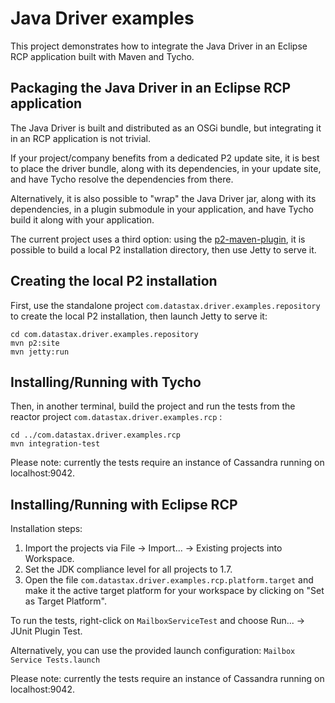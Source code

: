 # Java Driver examples

This project demonstrates how to integrate the Java Driver in an Eclipse RCP application
built with Maven and Tycho.

## Packaging the Java Driver in an Eclipse RCP application

The Java Driver is built and distributed as an OSGi bundle, but integrating it in an RCP application is not trivial.

If your project/company benefits from a dedicated P2 update site, it is best to place the driver bundle, 
along with its dependencies, in your update site, and have Tycho resolve the dependencies from there.

Alternatively, it is also possible to "wrap" the Java Driver jar, along with its dependencies,
in a plugin submodule in your application, and have Tycho build it along with your application.

The current project uses a third option: using the [p2-maven-plugin](http://projects.reficio.org/p2-maven-plugin),
it is possible to build a local P2 installation directory, then use Jetty to serve it.

## Creating the local P2 installation

First, use the standalone project `com.datastax.driver.examples.repository` to create the local P2 installation,
then launch Jetty to serve it:

    cd com.datastax.driver.examples.repository
    mvn p2:site
    mvn jetty:run

## Installing/Running with Tycho
    
Then, in another terminal, build the project and run the tests from the reactor project `com.datastax.driver.examples.rcp` :

    cd ../com.datastax.driver.examples.rcp
    mvn integration-test
    
Please note: currently the tests require an instance of Cassandra running on localhost:9042.
    
## Installing/Running with Eclipse RCP

Installation steps:

1. Import the projects via File -> Import... -> Existing projects into Workspace.
2. Set the JDK compliance level for all projects to 1.7.
3. Open the file `com.datastax.driver.examples.rcp.platform.target` and make it the active 
target platform for your workspace by clicking on "Set as Target Platform".

To run the tests, right-click on `MailboxServiceTest` and choose Run... -> JUnit Plugin Test.

Alternatively, you can use the provided launch configuration:
`Mailbox Service Tests.launch`

Please note: currently the tests require an instance of Cassandra running on localhost:9042.
